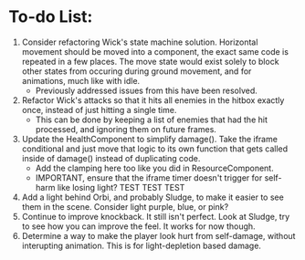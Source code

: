 # To-do List:

1. Consider refactoring Wick's state machine solution. Horizontal movement should be moved into a component, the exact same code is repeated in a few places. The move state would exist solely to block other states from occuring during ground movement, and for animations, much like with idle.
   - Previously addressed issues from this have been resolved.
2. Refactor Wick's attacks so that it hits all enemies in the hitbox exactly once, instead of just hitting a single time.
   - This can be done by keeping a list of enemies that had the hit processed, and ignoring them on future frames.
3. Update the HealthComponent to simplify damage(). Take the iframe conditional and just move that logic to its own function that gets called inside of damage() instead of duplicating code.
   - Add the clamping here too like you did in ResourceComponent.
   - IMPORTANT, ensure that the iframe timer doesn't trigger for self-harm like losing light? TEST TEST TEST
4. Add a light behind Orbi, and probably Sludge, to make it easier to see them in the scene. Consider light purple, blue, or pink?
5. Continue to improve knockback. It still  isn't perfect. Look at Sludge, try to see how you can improve the feel. It works for now though.
6. Determine a way to make the player look hurt from self-damage, without interupting animation. This is for light-depletion based damage.